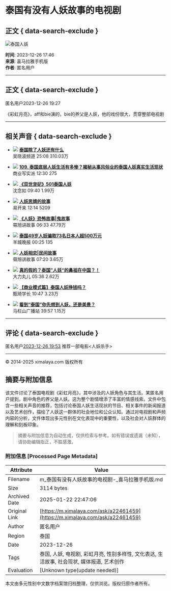 # 泰国有没有人妖故事的电视剧

## 正文 { data-search-exclude }


![泰国人妖](https://imagev2.xmcdn.com/storages/4fab-audiofreehighqps/6F/A2/CKwRIJEFA4mXAAArcgDePsCY.png)

**时间**: 2023-12-26 17:46  
**来源**: 喜马拉雅手机版  
**作者**: 匿名用户  

---

## 正文 { data-search-exclude }

匿名用户2023-12-26 19:27

《彩虹月亮》，aff和bie演的，bie的养父是人妖，他的戏份很大，贯穿整部电视剧

---

## 相关声音 { data-search-exclude }

- ![](http://imagev2.xmcdn.com/group9/M05/33/D5/wKgDZlWTeKfgdqYbAArO7X1ML0w087.jpg!op_type=3&columns=180&rows=180) **[泰国除了人妖还有什么](https://m.ximalaya.com/sound/11878358)**  
  吴晓波频道 25:08 310.03万

- ![](http://imagev2.xmcdn.com/storages/13d7-audiofreehighqps/AA/34/GKwRIaIIL2BbAAFCdAIZgGHq.jpeg!op_type=3&columns=180&rows=180) **[109. 泰国底层人妖生活有多惨？揭秘从事风俗业的泰国人妖真实生活现状](https://m.ximalaya.com/sound/720990516)**  
  商业写实派 12:30 275

- ![](http://imagev2.xmcdn.com/group69/M06/B4/E7/wKgMb12yoWKBO3J6AApzFVbVgAs986.jpg!op_type=3&columns=180&rows=180) **[《双世宠妃》501泰国人妖](https://m.ximalaya.com/sound/261765420)**  
  沈念如 09:40 1.99万

- ![](http://imagev2.xmcdn.com/storages/9bf9-audiofreehighqps/28/0B/GKwRIUEIm4euAAFl3AJAT99z.png!op_type=3&columns=180&rows=180) **[人妖思婧的故事](https://m.ximalaya.com/sound/669038021)**  
  易开来 12:14 5209

- ![](http://imagev2.xmcdn.com/group74/M02/2E/F8/wKgO0l6cMZ6Tg98GAAG8JNH9GPU032.jpg!op_type=3&columns=180&rows=180) **[《人妖》恐怖故事|鬼故事](https://m.ximalaya.com/sound/360515069)**  
  霄旭讲故事 06:33 47.79万

- ![](http://imagev2.xmcdn.com/storages/7255-audiofreehighqps/E9/C2/GKwRIJIHZj1tAAEDiQHdbzNX.jpeg!op_type=3&columns=180&rows=180) **[泰国49岁人妖骗取73名日本人超500万元](https://m.ximalaya.com/sound/750097883)**  
  羊城晚报 00:25 135

- ![](http://imagev2.xmcdn.com/storages/d000-audiofreehighqps/73/F2/GKwRIUEIYdMNAAiOQwIqejlP.jpeg!op_type=3&columns=180&rows=180) **[人妖相恋|民间故事](https://m.ximalaya.com/sound/641997318)**  
  霄旭讲故事 07:20 3.65万

- ![](http://imagev2.xmcdn.com/group73/M04/AE/65/wKgO216EU5DhyOHCAAN16A0sV5U496.jpg!op_type=3&columns=180&rows=180) **[真的假的？泰国”人妖“的鼻祖在中国？！](https://m.ximalaya.com/sound/749982916)**  
  大力丸儿 05:36 2.62万

- ![](http://imagev2.xmcdn.com/group74/M08/11/29/wKgO0l5YtYKTR0w2AAJiwX9tyIs079.jpg!op_type=3&columns=180&rows=180) **[【商业模式篇】泰国人妖挣钱吗？](https://m.ximalaya.com/sound/262573321)**  
  甄琦学长 10:47 3.23万

- ![](http://imagev2.xmcdn.com/storages/e9bf-audiofreehighqps/6C/CF/GMCoOR8JdpQcAAh-qgKaMVkz.jpeg!op_type=3&columns=180&rows=180) **[看到“泰国”你先想到人妖，还是美景？](https://m.ximalaya.com/sound/699373984)**  
  马栏山广播站 39:57 1.15万

---

## 评论 { data-search-exclude }

匿名用户[2023-12-26 19:53](https://m.ximalaya.com/ask/a22461460)
推荐一部电影<人妖杀手>

---

© 2014-2025 ximalaya.com 版权所有
<!-- tcd_original_link https://m.ximalaya.com/ask/a22461459 -->


## 摘要与附加信息

<!-- tcd_abstract -->
该文件讨论了泰国电视剧《彩虹月亮》，其中涉及的人妖角色与其生活。某匿名用户提到，剧中角色的养父是人妖，这为整个剧情增添了丰富的情感线索。文件中包含一些相关声音的推荐，包括讨论泰国人妖生活现状的节目、相关事件的新闻报道以及艺术创作，描绘了人妖这一群体的社会地位和公众认知。通过对电视剧和声频内容的分析，文件体现出多元性别在文化表现中的重要性，以及社会对人妖群体的理解和刻板印象。
<!-- tcd_abstract_end -->

> 摘要与附加信息为自动生成，仅供检索与参考。如有错误或遗漏（未知），请协助编辑指正，不胜感激。

### 附加信息 [Processed Page Metadata]

| Attribute       | Value                                  |
|-----------------|----------------------------------------|
| Filename        | m_泰国有没有人妖故事的电视剧-_喜马拉雅手机版.md                             |
| Size            | 3114 bytes                           |
| Archived Date   | 2025-01-22 22:47:06                             |
| Original Link   | [https://m.ximalaya.com/ask/a22461459](https://m.ximalaya.com/ask/a22461459)                       |
| Author          | 匿名用户                               |
| Region          | 泰国                               |
| Date            | 2023-12-26                                 |
| Tags            | 泰国, 人妖, 电视剧, 彩虹月亮, 性别多样性, 文化表达, 生活故事, 社会现状, 媒体报道, 艺术创作                                 |
| Evaluation            | [Unknown type(update needed)]                                 |
<!-- tcd_table_end -->

本文由多元性别中文数字档案馆归档整理，仅供浏览。版权归原作者所有。
